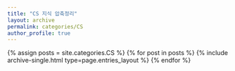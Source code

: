 ```yaml
---
title: "CS 지식 압축정리"
layout: archive
permalink: categories/CS
author_profile: true
---
```


{% assign posts = site.categories.CS %}
{% for post in posts %} {% include archive-single.html type=page.entries_layout %} {% endfor %}